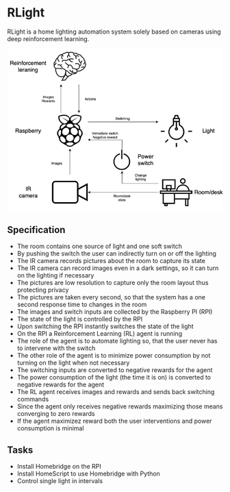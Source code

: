 # RLight
RLight is a home lighting automation system solely based on cameras using deep reinforcement learning.

![System illustration](system.png)

## Specification

- The room contains one source of light and one soft switch
- By pushing the switch the user can indirectly turn on or off the lighting
- The IR camera records pictures about the room to capture its state
- The IR camera can record images even in a dark settings, so it can turn on the lighting if necessary
- The pictures are low resolution to capture only the room layout thus protecting privacy
- The pictures are taken every second, so that the system has a one second response time to changes in the room
- The images and switch inputs are collected by the Raspberry PI (RPI)
- The state of the light is controlled by the RPI
- Upon switching the RPI instantly switches the state of the light
- On the RPI a Reinforcement Learning (RL) agent is running
- The role of the agent is to automate lighting so, that the user never has to intervene with the switch
- The other role of the agent is to minimize power consumption by not turning on the light when not necessary
- The switching inputs are converted to negative rewards for the agent
- The power consumption of the light (the time it is on) is converted to negative rewards for the agent
- The RL agent receives images and rewards and sends back switching commands
- Since the agent only receives negative rewards maximizing those means converging to zero rewards
- If the agent maximizez reward both the user interventions and power consumption is minimal

## Tasks

- Install Homebridge on the RPI
- Install HomeScript to use Homebridge with Python
- Control single light in intervals

